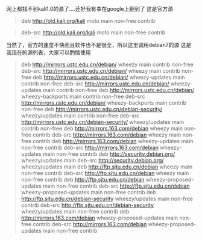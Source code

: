 网上都找不到kali1.0的源了....还好我有幸在google上翻到了
这是官方源
>deb http://old.kali.org/kali moto main non-free contrib

>deb-src http://old.kali.org/kali moto main non-free contrib

当然了，官方的速度不快而且软件也不是很全，所以这里调用debian7的源
这是我现在的源列表，大家可以酌情使用
>deb http://mirrors.ustc.edu.cn/debian/ wheezy main contrib non-free
deb-src http://mirrors.ustc.edu.cn/debian/ wheezy main contrib non-free
deb http://mirrors.ustc.edu.cn/debian/ wheezy-updates main contrib non-free
deb-src http://mirrors.ustc.edu.cn/debian/ wheezy-updates main contrib non-free
deb http://mirrors.ustc.edu.cn/debian/ wheezy-backports main contrib non-free
deb-src http://mirrors.ustc.edu.cn/debian/ wheezy-backports main contrib non-free
deb http://mirrors.ustc.edu.cn/debian-security/ wheezy/updates main contrib non-free
deb-src http://mirrors.ustc.edu.cn/debian-security/ wheezy/updates main contrib non-free
deb http://mirrors.163.com/debian wheezy main non-free contrib
deb-src http://mirrors.163.com/debian wheezy main non-free contrib
deb http://mirrors.163.com/debian wheezy-updates main non-free contrib
deb-src http://mirrors.163.com/debian wheezy-updates main non-free contrib
deb http://security.debian.org/ wheezy/updates main
deb-src http://security.debian.org/ wheezy/updates main
deb http://ftp.sjtu.edu.cn/debian wheezy main non-free contrib
deb-src http://ftp.sjtu.edu.cn/debian wheezy main non-free contrib 
deb http://ftp.sjtu.edu.cn/debian wheezy-proposed-updates main non-free contrib 
deb-src http://ftp.sjtu.edu.cn/debian wheezy-proposed-updates main non-free contrib 
deb http://ftp.sjtu.edu.cn/debian-security wheezy/updates main non-free contrib 
deb-src http://ftp.sjtu.edu.cn/debian-security wheezy/updates main non-free contrib 
deb http://mirrors.163.com/debian wheezy-proposed-updates main non-free contrib 
deb-src http://mirrors.163.com/debian wheezy-proposed-updates main non-free contrib 
